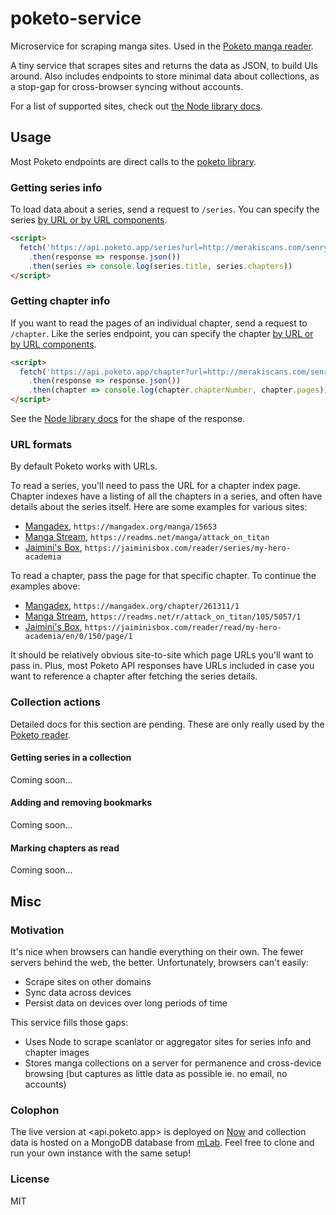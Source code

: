 poketo-service
============

Microservice for scraping manga sites. Used in the [Poketo manga reader](https://poketo.app).

A tiny service that scrapes sites and returns the data as JSON, to build UIs around. Also includes endpoints to store minimal data about collections, as a stop-gap for cross-browser syncing without accounts.

For a list of supported sites, check out [the Node library docs](https://github.com/poketo/node).

## Usage

Most Poketo endpoints are direct calls to the [poketo library](https://github.com/poketo/lib).

### Getting series info

To load data about a series, send a request to `/series`. You can specify the series [by URL or by URL components](#url-formats).

```html
<script>
  fetch('https://api.poketo.app/series?url=http://merakiscans.com/senryu-girl')
    .then(response => response.json())
    .then(series => console.log(series.title, series.chapters))
</script>
```

### Getting chapter info

If you want to read the pages of an individual chapter, send a request to `/chapter`. Like the series endpoint, you can specify the chapter [by URL or by URL components](#url-formats).

```html
<script>
  fetch('https://api.poketo.app/chapter?url=http://merakiscans.com/senryu-girl/5')
    .then(response => response.json())
    .then(chapter => console.log(chapter.chapterNumber, chapter.pages))
</script>
```

See the [Node library docs](https://github.com/poketo/node) for the shape of the response.

### URL formats

By default Poketo works with URLs.

To read a series, you'll need to pass the URL for a chapter index page. Chapter indexes have a listing of all the chapters in a series, and often have details about the series itself. Here are some examples for various sites:

* [Mangadex](https://mangadex.org/manga/15653/dragon-ball-super), `https://mangadex.org/manga/15653`
* [Manga Stream](https://readms.net/manga/attack_on_titan), `https://readms.net/manga/attack_on_titan`
* [Jaimini's Box](https://jaiminisbox.com/reader/series/my-hero-academia), `https://jaiminisbox.com/reader/series/my-hero-academia`

To read a chapter, pass the page for that specific chapter. To continue the examples above:

* [Mangadex](https://mangadex.org/chapter/261311/1), `https://mangadex.org/chapter/261311/1`
* [Manga Stream](https://readms.net/r/attack_on_titan/105/5057/1), `https://readms.net/r/attack_on_titan/105/5057/1`
* [Jaimini's Box](https://jaiminisbox.com/reader/read/my-hero-academia/en/0/150/page/1), `https://jaiminisbox.com/reader/read/my-hero-academia/en/0/150/page/1`

It should be relatively obvious site-to-site which page URLs you'll want to pass in. Plus, most Poketo API responses have URLs included in case you want to reference a chapter after fetching the series details.

### Collection actions

Detailed docs for this section are pending. These are only really used by the [Poketo reader](https://poketo.app).

#### Getting series in a collection

Coming soon...

#### Adding and removing bookmarks

Coming soon...

#### Marking chapters as read

Coming soon...

## Misc

### Motivation

It's nice when browsers can handle everything on their own. The fewer servers behind the web, the better. Unfortunately, browsers can't easily:

* Scrape sites on other domains
* Sync data across devices
* Persist data on devices over long periods of time

This service fills those gaps:

* Uses Node to scrape scanlator or aggregator sites for series info and chapter images
* Stores manga collections on a server for permanence and cross-device browsing (but captures as little data as possible ie. no email, no accounts)

### Colophon

The live version at <api.poketo.app> is deployed on [Now](https://now.sh) and collection data is hosted on a MongoDB database from [mLab](https://mlab.com). Feel free to clone and run your own instance with the same setup!

### License

MIT

